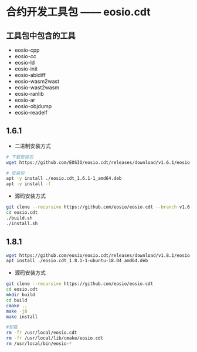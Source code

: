 # 合约开发工具包 —— eosio.cdt

## 工具包中包含的工具

- eosio-cpp
- eosio-cc
- eosio-ld
- eosio-init
- eosio-abidiff
- eosio-wasm2wast
- eosio-wast2wasm
- eosio-ranlib
- eosio-ar
- eosio-objdump
- eosio-readelf

## 1.6.1

- 二进制安装方式

```bash
# 下载安装包
wget https://github.com/EOSIO/eosio.cdt/releases/download/v1.6.1/eosio.cdt_1.6.1-1_amd64.deb

# 安装包
apt -y install ./eosio.cdt_1.6.1-1_amd64.deb
apt -y install -f
```

- 源码安装方式

```bash
git clone --recursive https://github.com/eosio/eosio.cdt --branch v1.6.1 --single-branch
cd eosio.cdt
./build.sh
./install.sh
```

## 1.8.1

```bash
wget https://github.com/eosio/eosio.cdt/releases/download/v1.8.1/eosio.cdt_1.8.1-1-ubuntu-18.04_amd64.deb
apt install ./eosio.cdt_1.8.1-1-ubuntu-18.04_amd64.deb
```

- 源码安装方式

```bash
git clone --recursive https://github.com/eosio/eosio.cdt
cd eosio.cdt
mkdir build
cd build
cmake ..
make -j8
make install

#卸载
rm -fr /usr/local/eosio.cdt
rm -fr /usr/local/lib/cmake/eosio.cdt
rm /usr/local/bin/eosio-*
```